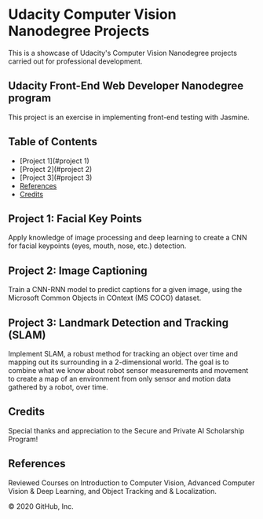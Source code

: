 # Udacity Computer Vision Nanodegree Projects

This is a showcase of Udacity's Computer Vision Nanodegree projects carried out for professional development.

## Udacity Front-End Web Developer Nanodegree program
This project is an exercise in implementing front-end testing with Jasmine.

## Table of Contents

* [Project 1](#project 1)
* [Project 2](#project 2)
* [Project 3](#project 3)
* [References](#refrerences)
* [Credits](#credits)

## Project 1: Facial Key Points
Apply knowledge of image processing and deep learning to create a CNN for facial keypoints (eyes, mouth, nose, etc.) detection.

## Project 2: Image Captioning
Train a CNN-RNN model to predict captions for a given image, using the Microsoft Common Objects in COntext (MS COCO) dataset.

## Project 3: Landmark Detection and Tracking (SLAM)
Implement SLAM, a robust method for tracking an object over time and mapping out its surrounding in a 2-dimensional world. The goal is to combine what we know about robot sensor measurements and movement to create a map of an environment from only sensor and motion data gathered by a robot, over time.

## Credits
Special thanks and appreciation to the Secure and Private AI Scholarship Program!

## References
Reviewed Courses on Introduction to Computer Vision, Advanced Computer Vision & Deep Learning, and  Object Tracking and & Localization.

© 2020 GitHub, Inc.
